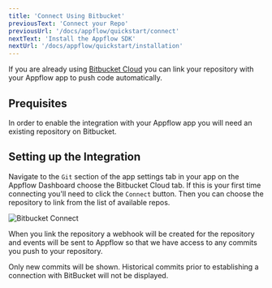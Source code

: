 ```yaml
---
title: 'Connect Using Bitbucket'
previousText: 'Connect your Repo'
previousUrl: '/docs/appflow/quickstart/connect'
nextText: 'Install the Appflow SDK'
nextUrl: '/docs/appflow/quickstart/installation'
---
```


If you are already using [Bitbucket Cloud](https://bitbucket.org/)
you can link your repository with your Appflow app to push code automatically.

## Prequisites
In order to enable the integration with your Appflow app you will need an existing repository on
Bitbucket. 

## Setting up the Integration
Navigate to the `Git` section of the app settings tab in your app on the Appflow Dashboard choose the Bitbucket Cloud tab. If this is your first time connecting
you'll need to click the `Connect` button.
Then you can choose the repository to link from the list of available repos.

![Bitbucket Connect](/docs/v4/assets/img/appflow/bitbucket-connect-app.png)

When you link the repository a webhook will be created for the repository
and events will be sent to Appflow so that we have access to any commits you
push to your repository.

Only new commits will be shown. Historical commits prior to establishing a connection with BitBucket will not be displayed.
